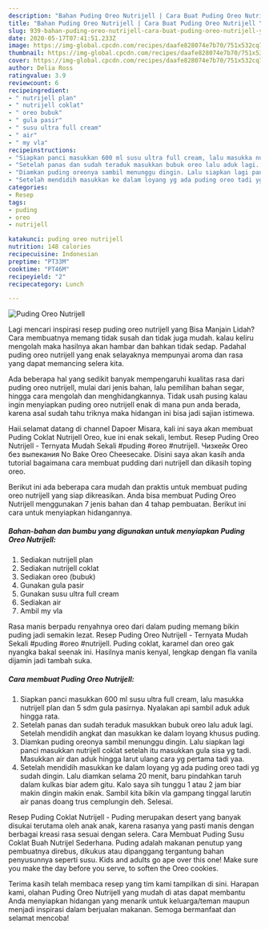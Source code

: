 ```yaml
---
description: "Bahan Puding Oreo Nutrijell | Cara Buat Puding Oreo Nutrijell Yang Sedap"
title: "Bahan Puding Oreo Nutrijell | Cara Buat Puding Oreo Nutrijell Yang Sedap"
slug: 939-bahan-puding-oreo-nutrijell-cara-buat-puding-oreo-nutrijell-yang-sedap
date: 2020-05-17T07:41:51.233Z
image: https://img-global.cpcdn.com/recipes/daafe828074e7b70/751x532cq70/puding-oreo-nutrijell-foto-resep-utama.jpg
thumbnail: https://img-global.cpcdn.com/recipes/daafe828074e7b70/751x532cq70/puding-oreo-nutrijell-foto-resep-utama.jpg
cover: https://img-global.cpcdn.com/recipes/daafe828074e7b70/751x532cq70/puding-oreo-nutrijell-foto-resep-utama.jpg
author: Delia Ross
ratingvalue: 3.9
reviewcount: 6
recipeingredient:
- " nutrijell plan"
- " nutrijell coklat"
- " oreo bubuk"
- " gula pasir"
- " susu ultra full cream"
- " air"
- " my vla"
recipeinstructions:
- "Siapkan panci masukkan 600 ml susu ultra full cream, lalu masukka nutrijell plan dan 5 sdm gula pasirnya. Nyalakan api sambil aduk aduk hingga rata."
- "Setelah panas dan sudah teraduk masukkan bubuk oreo lalu aduk lagi. Setelah mendidih angkat dan masukkan ke dalam loyang khusus puding."
- "Diamkan puding oreonya sambil menunggu dingin. Lalu siapkan lagi panci masukkan nutrijell coklat setelah itu masukkan gula sisa yg tadi. Masukkan air dan aduk hingga larut ulang cara yg pertama tadi yaa."
- "Setelah mendidih masukkan ke dalam loyang yg ada puding oreo tadi yg sudah dingin. Lalu diamkan selama 20 menit, baru pindahkan taruh dalam kulkas biar adem gitu. Kalo saya sih tunggu 1 atau 2 jam biar makin dingin makin enak. Sambil kita bikin vla gampang tinggal larutin air panas doang trus cemplungin deh. Selesai."
categories:
- Resep
tags:
- puding
- oreo
- nutrijell

katakunci: puding oreo nutrijell 
nutrition: 148 calories
recipecuisine: Indonesian
preptime: "PT33M"
cooktime: "PT46M"
recipeyield: "2"
recipecategory: Lunch

---
```



![Puding Oreo Nutrijell](https://img-global.cpcdn.com/recipes/daafe828074e7b70/751x532cq70/puding-oreo-nutrijell-foto-resep-utama.jpg)

Lagi mencari inspirasi resep puding oreo nutrijell yang Bisa Manjain Lidah? Cara membuatnya memang tidak susah dan tidak juga mudah. kalau keliru mengolah maka hasilnya akan hambar dan bahkan tidak sedap. Padahal puding oreo nutrijell yang enak selayaknya mempunyai aroma dan rasa yang dapat memancing selera kita.

Ada beberapa hal yang sedikit banyak mempengaruhi kualitas rasa dari puding oreo nutrijell, mulai dari jenis bahan, lalu pemilihan bahan segar, hingga cara mengolah dan menghidangkannya. Tidak usah pusing kalau ingin menyiapkan puding oreo nutrijell enak di mana pun anda berada, karena asal sudah tahu triknya maka hidangan ini bisa jadi sajian istimewa.

Haii.selamat datang di channel Dapoer Misara, kali ini saya akan membuat Puding Coklat Nutrijell Oreo, kue ini enak sekali, lembut. Resep Puding Oreo Nutrijell - Ternyata Mudah Sekali #puding #oreo #nutrijell. Чизкейк Oreo без выпекания No Bake Oreo Cheesecake. Disini saya akan kasih anda tutorial bagaimana cara membuat pudding dari nutrijell dan dikasih toping oreo.


Berikut ini ada beberapa cara mudah dan praktis untuk membuat puding oreo nutrijell yang siap dikreasikan. Anda bisa membuat Puding Oreo Nutrijell menggunakan 7 jenis bahan dan 4 tahap pembuatan. Berikut ini cara untuk menyiapkan hidangannya.

<!--inarticleads1-->

##### Bahan-bahan dan bumbu yang digunakan untuk menyiapkan Puding Oreo Nutrijell:

1. Sediakan  nutrijell plan
1. Sediakan  nutrijell coklat
1. Sediakan  oreo (bubuk)
1. Gunakan  gula pasir
1. Gunakan  susu ultra full cream
1. Sediakan  air
1. Ambil  my vla


Rasa manis berpadu renyahnya oreo dari dalam puding memang bikin puding jadi semakin lezat. Resep Puding Oreo Nutrijell - Ternyata Mudah Sekali #puding #oreo #nutrijell. Puding coklat, karamel dan oreo gak nyangka bakal seenak ini. Hasilnya manis kenyal, lengkap dengan fla vanila dijamin jadi tambah suka. 

<!--inarticleads2-->

##### Cara membuat Puding Oreo Nutrijell:

1. Siapkan panci masukkan 600 ml susu ultra full cream, lalu masukka nutrijell plan dan 5 sdm gula pasirnya. Nyalakan api sambil aduk aduk hingga rata.
1. Setelah panas dan sudah teraduk masukkan bubuk oreo lalu aduk lagi. Setelah mendidih angkat dan masukkan ke dalam loyang khusus puding.
1. Diamkan puding oreonya sambil menunggu dingin. Lalu siapkan lagi panci masukkan nutrijell coklat setelah itu masukkan gula sisa yg tadi. Masukkan air dan aduk hingga larut ulang cara yg pertama tadi yaa.
1. Setelah mendidih masukkan ke dalam loyang yg ada puding oreo tadi yg sudah dingin. Lalu diamkan selama 20 menit, baru pindahkan taruh dalam kulkas biar adem gitu. Kalo saya sih tunggu 1 atau 2 jam biar makin dingin makin enak. Sambil kita bikin vla gampang tinggal larutin air panas doang trus cemplungin deh. Selesai.


Resep Puding Coklat Nutrijell - Puding merupakan desert yang banyak disukai terutama oleh anak anak, karena rasanya yang pasti manis dengan berbagai kreasi rasa sesuai dengan selera. Cara Membuat Puding Susu Coklat Buah Nutrijel Sederhana. Puding adalah makanan penutup yang pembuatnya direbus, dikukus atau dipanggang tergantung bahan penyusunnya seperti susu. Kids and adults go ape over this one! Make sure you make the day before you serve, to soften the Oreo cookies. 

Terima kasih telah membaca resep yang tim kami tampilkan di sini. Harapan kami, olahan Puding Oreo Nutrijell yang mudah di atas dapat membantu Anda menyiapkan hidangan yang menarik untuk keluarga/teman maupun menjadi inspirasi dalam berjualan makanan. Semoga bermanfaat dan selamat mencoba!
